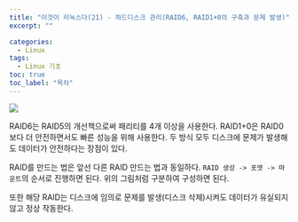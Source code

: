 ```yaml
---
title: "이것이 리눅스다(21) - 하드디스크 관리(RAID6, RAID1+0의 구축과 문제 발생)"
excerpt: ""

categories:
  - Linux
tags:
  - Linux 기초
toc: true
toc_label: "목차"
---
```


<img src="https://drive.google.com/uc?export=view&id=1ca4VcpUN4SwVPVJnNS7wrb7n0q8rkkZO">

RAID6는 RAID5의 개선책으로써 패리티를 4개 이상을 사용한다. RAID1+0은 RAID0보다 더 안전하면서도 빠른 성능을 위해 사용한다. 두 방식 모두 디스크에 문제가 발생해도 데이터가 안전하다는 장점이 있다. 

RAID를 만드는 법은 앞선 다른 RAID 만드는 법과 동일하다. `RAID 생성 -> 포맷 -> 마운트`의 순서로 진행하면 된다. 위의 그림처럼 구분하여 구성하면 된다. 

또한 해당 RAID는 디스크에 임의로 문제를 발생(디스크 삭제)시켜도 데이터가 유실되지 않고 정상 작동한다. 